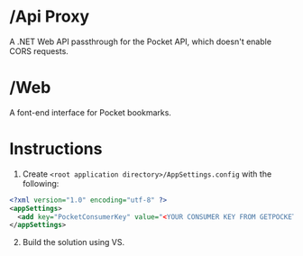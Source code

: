 # /Api Proxy
A .NET Web API passthrough for the Pocket API, which doesn't enable CORS requests.

# /Web
A font-end interface for Pocket bookmarks.


# Instructions

1) Create `<root application directory>/AppSettings.config` with the following:
```xml
<?xml version="1.0" encoding="utf-8" ?>
<appSettings>
  <add key="PocketConsumerKey" value="<YOUR CONSUMER KEY FROM GETPOCKET.COM>" />
</appSettings>
```

2) Build the solution using VS.